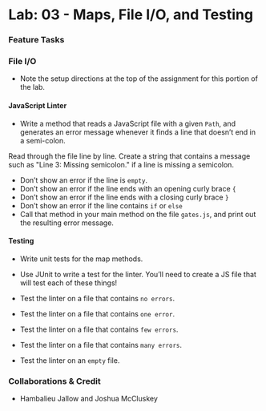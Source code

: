 # Lab: 03 - Maps, File I/O, and Testing

### Feature Tasks

### File I/O

- Note the setup directions at the top of the assignment for this portion of the lab.

#### JavaScript Linter

- Write a method that reads a JavaScript file with a given `Path`, and generates an error message whenever it finds a line that doesn’t end in a semi-colon.

Read through the file line by line. Create a string that contains a message such as "Line 3: Missing semicolon." if a line is missing a semicolon.

- Don’t show an error if the line is `empty`.
- Don’t show an error if the line ends with an opening curly brace `{`
- Don’t show an error if the line ends with a closing curly brace `}`
- Don’t show an error if the line contains `if` or `else`
- Call that method in your main method on the file `gates.js`, and print out the resulting error message.

#### Testing

- Write unit tests for the map methods.
- Use JUnit to write a test for the linter.
You’ll need to create a JS file that will test each of these things!

- Test the linter on a file that contains `no errors`.
- Test the linter on a file that contains `one error`.
- Test the linter on a file that contains `few errors`.
- Test the linter on a file that contains `many errors`.
- Test the linter on an `empty` file.

### Collaborations & Credit

- Hambalieu Jallow and Joshua McCluskey